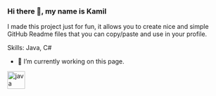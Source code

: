 ### Hi there 👋, my name is Kamil
I made this project just for fun, it allows you to create nice and simple GitHub Readme files that you can copy/paste and use in your profile.

Skills: Java, C#

- 🔭 I’m currently working on this page. 


[<img src='https://cdn.jsdelivr.net/npm/simple-icons@3.0.1/icons/java.svg' alt='java' height='40'>](https://camo.githubusercontent.com/f4da967c3069170437a098afe8c9328855924e8d0b9b01fe9789eb02da8af72d/68747470733a2f2f696d672e736869656c64732e696f2f62616467652f4a6176612d2532334544384230302e7376673f7374796c653d666c61742d737175617265266c6f676f3d6a617661266c6f676f436f6c6f723d7768697465)  

